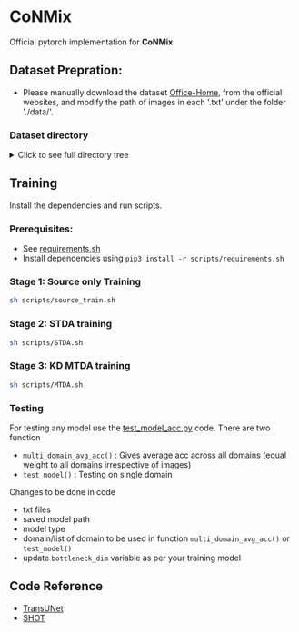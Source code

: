 # CoNMix
Official pytorch implementation for **CoNMix**.

## Dataset Prepration:
- Please manually download the dataset [Office-Home](https://www.dropbox.com/sh/vja4cdimm0k2um3/AACCKNKV8-HVbEZDPDCyAyf_a?dl=0),  from the official websites, and modify the path of images in each '.txt' under the folder './data/'.

### Dataset directory
<details>
  <summary>Click to see full directory tree</summary>

```
   data

    ├── office-home
        ├── Art
        ├── Art.txt
        ├── Clipart
        ├── Clipart.txt
        ├── Product
        ├── Product.txt
        ├── Real_World
        └── RealWorld.txt

```
</details>


## Training

Install the dependencies and run scripts.

### Prerequisites:

- See [requirements.sh](scripts/requirements.sh)
- Install dependencies using `pip3 install -r scripts/requirements.sh`

### Stage 1: Source only Training

```sh
sh scripts/source_train.sh
```

### Stage 2: STDA training
```sh
sh scripts/STDA.sh
```

### Stage 3: KD MTDA training
 ```sh
sh scripts/MTDA.sh
 ```

### Testing 

For testing any model use the [test_model_acc.py](test_model_acc.py) code. There are two function
- `multi_domain_avg_acc()` : Gives average acc across all domains (equal weight to all domains irrespective of images)
- `test_model()` : Testing on single domain

Changes to be done in code
- txt files
- saved model path
- model type
- domain/list of domain to be used in function `multi_domain_avg_acc()` or `test_model()`
- update `bottleneck_dim` variable as per your training model


## Code Reference

- [TransUNet](https://github.com/Beckschen/TransUNet)
- [SHOT](https://github.com/tim-learn/SHOT)
